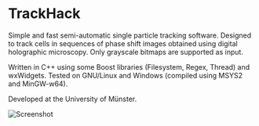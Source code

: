TrackHack
=========

Simple and fast semi-automatic single particle tracking software.  Designed to track cells
in sequences of phase shift images obtained using digital holographic microscopy.  Only
grayscale bitmaps are supported as input.

Written in C++ using some Boost libraries (Filesystem, Regex, Thread) and wxWidgets.
Tested on GNU/Linux and Windows (compiled using MSYS2 and MinGW-w64).

Developed at the University of Münster.

<!---
For Windows, you can download the most recent executable along with some required
libraries
[here](https://www.dropbox.com/s/xe9da1712u1ntws/track_hack_2015-04-01.zip?dl=1).  It
should look something like this:
-->

![Screenshot](https://www.dropbox.com/s/ufdf6d4655lh22h/TrackHackScreenshot.png?dl=1)

<!--- vim: set tw=90 sts=4 sw=4 et spell: -->
